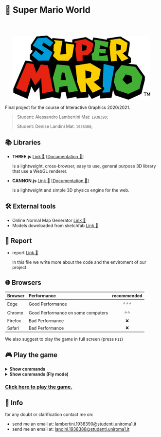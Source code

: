 # 👾 Super Mario World

<br />
<br />
<p align="center">
  <a href="https://github.com/SapienzaInteractiveGraphicsCourse/final-project-la_dl-team">
    <img alt="SuperMario" title="SuperMario" src="./resources/images/SM.png" width="450">
  </a>
</p>

Final project for the course of Interactive Graphics 2020/2021.

>Student: Alessandro Lambertini Mat: `1938390`;
>
>Student: Denise Landini Mat: `1938388`;

## 📚 Libraries

-   **THREE.js** [Link 🔗](https://threejs.org/) [[Documentation 🔗](https://threejs.org/docs/)]

    Is a lightweight, cross-browser, easy to use, general purpose 3D library that use a WebGL renderer.

-   **CANNON.js** [Link 🔗](https://schteppe.github.io/cannon.js/) [[Documentation 🔗](https://schteppe.github.io/cannon.js/docs/)]

    Is a lightweight and simple 3D physics engine for the web.

## 🛠️ External tools

-   Online Normal Map Generator [Link 🔗](https://cpetry.github.io/NormalMap-Online/)
-   Models downloaded from sketchfab [Link 🔗](https://sketchfab.com/)

## 📜 Report

-   report [Link 🔗](./Report.pdf)

    In this file we write more about the code and the enviroment of our project.

## 🌐 Browsers

|Browser|Performance|recommended|
|:---|:---|:---:|
|Edge|Good Performance|⭐⭐⭐|
|Chrome|Good Performance on some computers|⭐⭐|
|Firefox|Bad Performance|❌|
|Safari|Bad Performance|❌|

We also suggest to play the game in full screen (press `F11`)

## 🎮 Play the game

<details><summary><b>Show commands</b></summary>

- `W` `A` `S` `D`: directional movement
- `SPACE`: jump
- `SHIFT`: run
- `Mouse`: move the camera
- `ESC`: pause

</details>

<details><summary><b>Show commands (Fly mode)</b></summary>

- `W` `A` `S` `D`: directional movement
- `SPACE`: go up
- `SHIFT`: go down
- `Mouse`: move the camera
- `ESC`: pause

</details>

### [Click here to play the game.](https://sapienzainteractivegraphicscourse.github.io/final-project-la_dl-team/)

## 🙋 Info

for any doubt or clarification contact me on:

-   send me an email at: lambertini.1938390@studenti.uniroma1.it
-   send me an email at: landini.1938388@studenti.uniroma1.it
 

